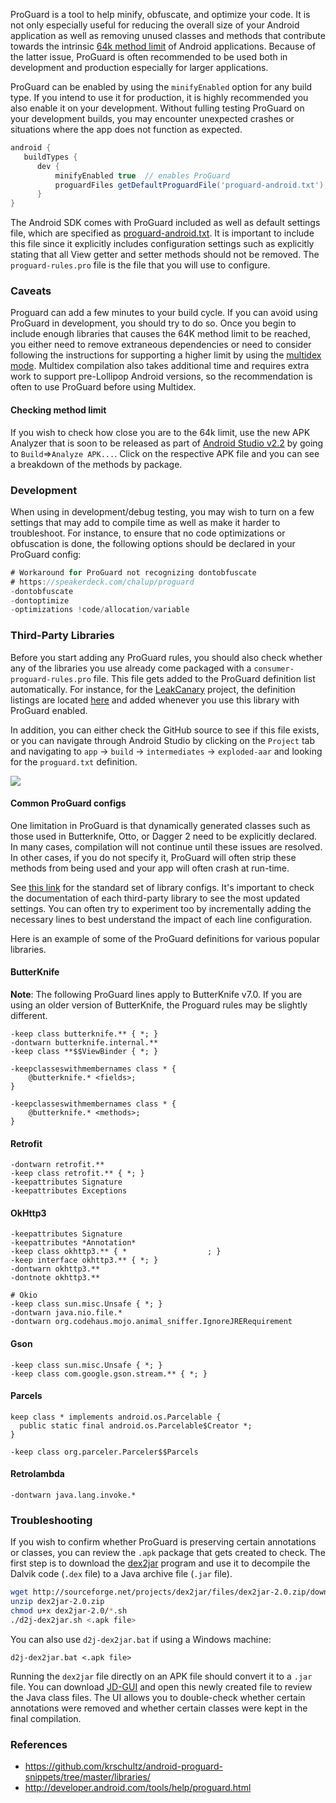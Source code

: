ProGuard is a tool to help minify, obfuscate, and optimize your code.  It is not only especially useful for reducing the overall size of your Android application as well as removing unused classes and methods that contribute towards the intrinsic [64k method limit](http://developer.android.com/tools/building/multidex.html#avoid) of Android applications.  Because of the latter issue, ProGuard is often recommended to be used both in development and production especially for larger applications.  

ProGuard can be enabled by using the `minifyEnabled` option for any build type.  If you intend to use it for production, it is highly recommended you also enable it on your development.  Without fulling testing ProGuard on your development builds, you may encounter unexpected crashes or situations where the app does not function as expected.

```gradle
android {
   buildTypes {
      dev {
          minifyEnabled true  // enables ProGuard
          proguardFiles getDefaultProguardFile('proguard-android.txt'), 'proguard-rules.pro'
      }
}
```

The Android SDK comes with ProGuard included as well as default settings file, which are specified as [proguard-android.txt](https://android.googlesource.com/platform/sdk/+/master/files/proguard-android.txt).  It is important to include this file since it explicitly includes configuration settings such as explicitly stating that all View getter and setter methods should not be removed.   The `proguard-rules.pro` file is the file that you will use to configure.

### Caveats

Proguard can add a few minutes to your build cycle.  If you can avoid using ProGuard in development, you should try to do so.  Once you begin to include enough libraries that causes the 64K method limit to be reached, you either need to remove extraneous dependencies or need to consider following the instructions for supporting a higher limit by using the [multidex mode](http://developer.android.com/tools/building/multidex.html).  Multidex compilation also takes additional time and requires extra work to support pre-Lollipop Android versions, so the recommendation is often to use ProGuard before using Multidex.

#### Checking method limit

If you wish to check how close you are to the 64k limit, use the new APK Analyzer that is soon to be released as part of [Android Studio v2.2](http://tools.android.com/recent) by going to `Build`=>`Analyze APK...`.  Click on the respective APK file and you can see a breakdown of the methods by package.

### Development

When using in development/debug testing, you may wish to turn on a few settings that may add to compile time as well as make it harder to troubleshoot.  For instance, to ensure that no code optimizations or obfuscation is done, the following options should be declared in your ProGuard config:

```java
# Workaround for ProGuard not recognizing dontobfuscate
# https://speakerdeck.com/chalup/proguard
-dontobfuscate
-dontoptimize
-optimizations !code/allocation/variable
```

### Third-Party Libraries

Before you start adding any ProGuard rules, you should also check whether any of the libraries you use already come packaged with a `consumer-proguard-rules.pro` file.  This file gets added to the ProGuard definition list automatically.  For instance, for the [LeakCanary](https://github.com/square/leakcanary) project, the definition listings are located [here](https://github.com/square/leakcanary/blob/master/leakcanary-android/consumer-proguard-rules.pro) and added whenever you use this library with ProGuard enabled.

In addition, you can either check the GitHub source to see if this file exists, or you can navigate through Android Studio by clicking on the `Project` tab and navigating to `app` -> `build` -> `intermediates` -> `exploded-aar` and looking for the `proguard.txt` definition. 

<img src="http://imgur.com/2ZY2aSG.png"/>

#### Common ProGuard configs

One limitation in ProGuard is that dynamically generated classes such as those used in Butterknife, Otto, or Dagger 2 need to be explicitly declared.  In many cases, compilation will not continue until these issues are resolved.  In other cases, if you do not specify it, ProGuard will often strip these methods from being used and your app will often crash at run-time.   

See [this link](https://github.com/krschultz/android-proguard-snippets/tree/master/libraries) for the standard set of library configs.  It's important to check the documentation of each third-party library to see the most updated settings.  You can often try to experiment too by incrementally adding the necessary lines to best understand the impact of each line configuration.

Here is an example of some of the ProGuard definitions for various popular libraries.  

#### ButterKnife

**Note**: The following ProGuard lines apply to ButterKnife v7.0.  If you are using an older version of ButterKnife, the Proguard rules may be slightly different.

```
-keep class butterknife.** { *; }
-dontwarn butterknife.internal.**
-keep class **$$ViewBinder { *; }

-keepclasseswithmembernames class * {
    @butterknife.* <fields>;
}

-keepclasseswithmembernames class * {
    @butterknife.* <methods>;
}
```

#### Retrofit

```
-dontwarn retrofit.**
-keep class retrofit.** { *; }
-keepattributes Signature
-keepattributes Exceptions
```

#### OkHttp3

```
-keepattributes Signature
-keepattributes *Annotation*
-keep class okhttp3.** { *                  ; }
-keep interface okhttp3.** { *; }
-dontwarn okhttp3.**
-dontnote okhttp3.**

# Okio
-keep class sun.misc.Unsafe { *; }
-dontwarn java.nio.file.*
-dontwarn org.codehaus.mojo.animal_sniffer.IgnoreJRERequirement
```

#### Gson

```
-keep class sun.misc.Unsafe { *; }
-keep class com.google.gson.stream.** { *; }
```

#### Parcels

```
keep class * implements android.os.Parcelable {
  public static final android.os.Parcelable$Creator *;
}

-keep class org.parceler.Parceler$$Parcels
```

#### Retrolambda

```
-dontwarn java.lang.invoke.*
```

### Troubleshooting

If you wish to confirm whether ProGuard is preserving certain annotations or classes, you can review the `.apk` package that gets created to check.  The first step is to download the [dex2jar](http://sourceforge.net/projects/dex2jar/files/) program and use it to decompile the Dalvik code (`.dex` file) to a Java archive file (`.jar` file).  

```bash
wget http://sourceforge.net/projects/dex2jar/files/dex2jar-2.0.zip/download -O dex2jar-2.0.zip
unzip dex2jar-2.0.zip
chmod u+x dex2jar-2.0/*.sh
./d2j-dex2jar.sh <.apk file>
```

You can also use `d2j-dex2jar.bat` if using a Windows machine:

```dos
d2j-dex2jar.bat <.apk file>
```

Running the `dex2jar` file directly on an APK file should convert it to a `.jar` file.  You can download [JD-GUI](http://jd.benow.ca/) and open this newly created file to review the Java class files.  The UI allows you to double-check whether certain annotations were removed and whether certain classes were kept in the final compilation.


### References

* <https://github.com/krschultz/android-proguard-snippets/tree/master/libraries/>
* <http://developer.android.com/tools/help/proguard.html>
